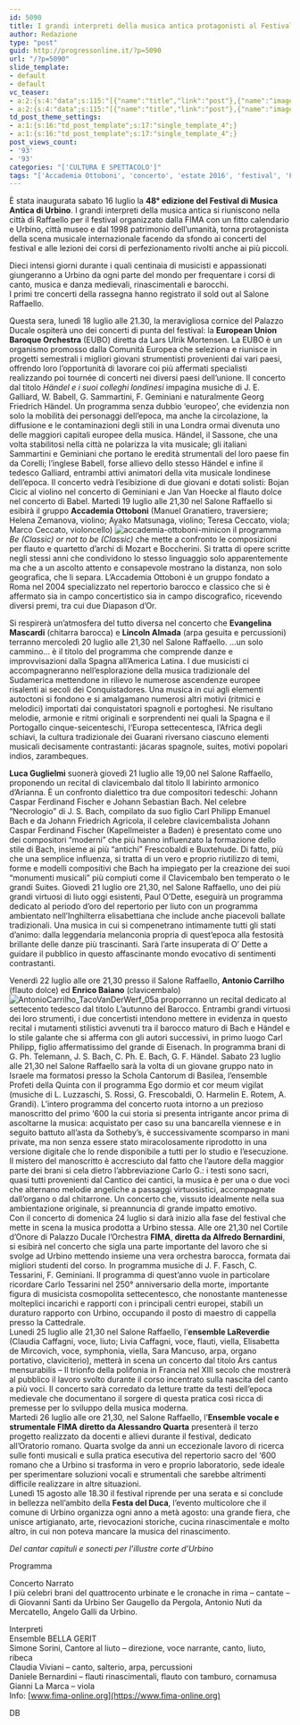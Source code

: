 ```yaml
---
id: 5090
title: I grandi interpreti della musica antica protagonisti al Festival di Urbino
author: Redazione
type: "post"
guid: http://progressonline.it/?p=5090
url: "/?p=5090"
slide_template:
- default
- default
vc_teaser:
- a:2:{s:4:"data";s:115:"[{"name":"title","link":"post"},{"name":"image","image":"featured","link":"none"},{"name":"text","mode":"excerpt"}]";s:7:"bgcolor";s:0:"";}
- a:2:{s:4:"data";s:115:"[{"name":"title","link":"post"},{"name":"image","image":"featured","link":"none"},{"name":"text","mode":"excerpt"}]";s:7:"bgcolor";s:0:"";}
td_post_theme_settings:
- a:1:{s:16:"td_post_template";s:17:"single_template_4";}
- a:1:{s:16:"td_post_template";s:17:"single_template_4";}
post_views_count:
- '93'
- '93'
categories: "['CULTURA E SPETTACOLO']"
tags: "['Accademia Ottoboni', 'concerto', 'estate 2016', 'festival', 'Festival di Musica Antica di Urbino', 'FIMA', 'musica antica', 'Urbino']"
---
```


È stata inaugurata sabato 16 luglio la **48° edizione del Festival di Musica Antica di Urbino**. I grandi interpreti della musica antica si riuniscono nella città di Raffaello per il festival organizzato dalla FIMA con un fitto calendario e Urbino, città museo e dal 1998 patrimonio dell’umanità, torna protagonista della scena musicale internazionale facendo da sfondo ai concerti del festival e alle lezioni dei corsi di perfezionamento rivolti anche ai più piccoli.

Dieci intensi giorni durante i quali centinaia di musicisti e appassionati giungeranno a Urbino da ogni parte del mondo per frequentare i corsi di canto, musica e danza medievali, rinascimentali e barocchi.  
I primi tre concerti della rassegna hanno registrato il sold out al Salone Raffaello.

Questa sera, lunedì 18 luglio alle 21.30, la meravigliosa cornice del Palazzo Ducale ospiterà uno dei concerti di punta del festival: la **European Union Baroque Orchestra** (EUBO) diretta da Lars Ulrik Mortensen. La EUBO è un organismo promosso dalla Comunità Europea che seleziona e riunisce in progetti semestrali i migliori giovani strumentisti provenienti dai vari paesi, offrendo loro l’opportunità di lavorare coi più affermati specialisti realizzando poi tournée di concerti nei diversi paesi dell’unione. Il concerto dal titolo *Händel e i suoi colleghi londinesi* impagina musiche di J. E. Galliard, W. Babell, G. Sammartini, F. Geminiani e naturalmente Georg Friedrich Händel. Un programma senza dubbio ‘europeo’, che evidenzia non solo la mobilità dei personaggi dell’epoca, ma anche la circolazione, la diffusione e le contaminazioni degli stili in una Londra ormai divenuta uno delle maggiori capitali europee della musica. Händel, il Sassone, che una volta stabilitosi nella città ne polarizza la vita musicale; gli italiani Sammartini e Geminiani che portano le eredità strumentali del loro paese fin da Corelli; l’inglese Babell, forse allievo dello stesso Händel e infine il tedesco Galliard, entrambi attivi animatori della vita musicale londinese dell’epoca. Il concerto vedrà l’esibizione di due giovani e dotati solisti: Bojan Cicic al violino nel concerto di Geminiani e Jan Van Hoecke al flauto dolce nel concerto di Babel. Martedì 19 luglio alle 21,30 nel Salone Raffaello si esibirà il gruppo **Accademia Ottoboni** (Manuel Granatiero, traversiere; Helena Zemanova, violino; Ayako Matsunaga, violino; Teresa Ceccato, viola; Marco Ceccato, violoncello) ![accademia-ottoboni-mini](https://progressonline.it/wp-content/uploads/2016/07/accademia-ottoboni-mini-300x204.jpg)con il programma *Be (Classic) or not to be (Classic)* che mette a confronto le composizioni per flauto e quartetto d’archi di Mozart e Boccherini. Si tratta di opere scritte negli stessi anni che condividono lo stesso linguaggio solo apparentemente ma che a un ascolto attento e consapevole mostrano la distanza, non solo geografica, che li separa. L’Accademia Ottoboni è un gruppo fondato a Roma nel 2004 specializzato nel repertorio barocco e classico che si è affermato sia in campo concertistico sia in campo discografico, ricevendo diversi premi, tra cui due Diapason d’Or.

Si respirerà un’atmosfera del tutto diversa nel concerto che **Evangelina Mascardi** (chitarra barocca) e **Lincoln Almada** (arpa gesuita e percussioni) terranno mercoledì 20 luglio alle 21,30 nel Salone Raffaello. …un solo cammino… è il titolo del programma che comprende danze e improvvisazioni dalla Spagna all’America Latina. I due musicisti ci accompagneranno nell’esplorazione della musica tradizionale del Sudamerica mettendone in rilievo le numerose ascendenze europee risalenti ai secoli dei Conquistadores. Una musica in cui agli elementi autoctoni si fondono e si amalgamano numerosi altri motivi (ritmici e melodici) importati dai conquistatori spagnoli e portoghesi. Ne risultano melodie, armonie e ritmi originali e sorprendenti nei quali la Spagna e il Portogallo cinque-seicenteschi, l’Europa settecentesca, l’Africa degli schiavi, la cultura tradizionale dei Guaranì riversano ciascuno elementi musicali decisamente contrastanti: jácaras spagnole, suites, motivi popolari indios, zarambeques.

**Luca Guglielmi** suonerà giovedì 21 luglio alle 19,00 nel Salone Raffaello, proponendo un recital di clavicembalo dal titolo Il labirinto armonico d’Arianna. È un confronto dialettico tra due compositori tedeschi: Johann Caspar Ferdinand Fischer e Johann Sebastian Bach. Nel celebre “Necrologio” di J. S. Bach, compilato da suo figlio Carl Philipp Emanuel Bach e da Johann Friedrich Agricola, il celebre clavicembalista Johann Caspar Ferdinand Fischer (Kapellmeister a Baden) è presentato come uno dei compositori “moderni” che più hanno influenzato la formazione dello stile di Bach, insieme ai più “antichi” Frescobaldi e Buxtehude. Di fatto, più che una semplice influenza, si tratta di un vero e proprio riutilizzo di temi, forme e modelli compositivi che Bach ha impiegato per la creazione dei suoi “monumenti musicali” più compiuti come il Clavicembalo ben temperato o le grandi Suites. Giovedì 21 luglio ore 21,30, nel Salone Raffaello, uno dei più grandi virtuosi di liuto oggi esistenti, Paul O’Dette, eseguirà un programma dedicato al periodo d’oro del repertorio per liuto con un programma ambientato nell’Inghilterra elisabettiana che include anche piacevoli ballate tradizionali. Una musica in cui si compenetrano intimamente tutti gli stati d’animo: dalla leggendaria melanconia propria di quest’epoca alla festosità brillante delle danze più trascinanti. Sarà l’arte insuperata di O’ Dette a guidare il pubblico in questo affascinante mondo evocativo di sentimenti contrastanti.

Venerdì 22 luglio alle ore 21,30 presso il Salone Raffaello, **Antonio Carrilho** (flauto dolce) ed **Enrico Baiano** (clavicembalo)![AntonioCarrilho_TacoVanDerWerf_05a](https://progressonline.it/wp-content/uploads/2016/07/AntonioCarrilho_TacoVanDerWerf_05a-300x200.jpg) proporranno un recital dedicato al settecento tedesco dal titolo L’autunno del Barocco. Entrambi grandi virtuosi dei loro strumenti, i due concertisti intendono mettere in evidenza in questo recital i mutamenti stilistici avvenuti tra il barocco maturo di Bach e Händel e lo stile galante che si afferma con gli autori successivi, in primo luogo Carl Philipp, figlio affermatissimo del grande di Eisenach. In programma brani di G. Ph. Telemann, J. S. Bach, C. Ph. E. Bach, G. F. Händel. Sabato 23 luglio alle 21,30 nel Salone Raffaello sarà la volta di un giovane gruppo nato in Israele ma formatosi presso la Schola Cantorum di Basilea, l’ensemble Profeti della Quinta con il programma Ego dormio et cor meum vigilat (musiche di L. Luzzaschi, S. Rossi, G. Frescobaldi, O. Harmelin E. Rotem, A. Grandi). L’intero programma del concerto ruota intorno a un prezioso manoscritto del primo ‘600 la cui storia si presenta intrigante ancor prima di ascoltarne la musica: acquistato per caso su una bancarella viennese e in seguito battuto all’asta da Sotheby’s, è successivamente scomparso in mani private, ma non senza essere stato miracolosamente riprodotto in una versione digitale che lo rende disponibile a tutti per lo studio e l’esecuzione. Il mistero del manoscritto è accresciuto dal fatto che l’autore della maggior parte dei brani si cela dietro l’abbreviazione Carlo G.: i testi sono sacri, quasi tutti provenienti dal Cantico dei cantici, la musica è per una o due voci che alternano melodie angeliche a passaggi virtuosistici, accompagnate dall’organo o dal chitarrone. Un concerto che, vissuto idealmente nella sua ambientazione originale, si preannuncia di grande impatto emotivo.  
Con il concerto di domenica 24 luglio si darà inizio alla fase del festival che mette in scena la musica prodotta a Urbino stessa. Alle ore 21,30 nel Cortile d’Onore di Palazzo Ducale l’Orchestra **FIMA**, **diretta da Alfredo Bernardini**, si esibirà nel concerto che sigla una parte importante del lavoro che si svolge ad Urbino mettendo insieme una vera orchestra barocca, formata dai migliori studenti del corso. In programma musiche di J. F. Fasch, C. Tessarini, F. Geminiani. Il programma di quest’anno vuole in particolare ricordare Carlo Tessarini nel 250° anniversario della morte, importante figura di musicista cosmopolita settecentesco, che nonostante mantenesse molteplici incarichi e rapporti con i principali centri europei, stabilì un duraturo rapporto con Urbino, occupando il posto di maestro di cappella presso la Cattedrale.  
Lunedi 25 luglio alle 21,30 nel Salone Raffaello, l’**ensemble LaReverdie** (Claudia Caffagni, voce, liuto; Livia Caffagni, voce, flauti, viella, Elisabetta de Mircovich, voce, symphonia, viella, Sara Mancuso, arpa, organo portativo, claviciterio), metterà in scena un concerto dal titolo Ars cantus mensurabilis – Il trionfo della polifonia in Francia nel XIII secolo che mostrerà al pubblico il lavoro svolto durante il corso incentrato sulla nascita del canto a più voci. Il concerto sarà corredato da letture tratte da testi dell’epoca medievale che documentano il sorgere di questa pratica così ricca di premesse per lo sviluppo della musica moderna.  
Martedi 26 luglio alle ore 21,30, nel Salone Raffaello, l’**Ensemble vocale e strumentale FIMA** **diretto da Alessandro Quarta** presenterà il terzo progetto realizzato da docenti e allievi durante il festival, dedicato all’Oratorio romano. Quarta svolge da anni un eccezionale lavoro di ricerca sulle fonti musicali e sulla pratica esecutiva del repertorio sacro del ‘600 romano che a Urbino si trasforma in vero e proprio laboratorio, sede ideale per sperimentare soluzioni vocali e strumentali che sarebbe altrimenti difficile realizzare in altre situazioni.  
Lunedì 15 agosto alle 18.30 il festival riprende per una serata e si conclude in bellezza nell’ambito della **Festa del Duca**, l’evento multicolore che il comune di Urbino organizza ogni anno a metà agosto: una grande fiera, che unisce artigianato, arte, rievocazioni storiche, cucina rinascimentale e molto altro, in cui non poteva mancare la musica del rinascimento.

*Del cantar capituli e sonecti per l’illustre corte d’Urbino*

Programma

Concerto Narrato  
I più celebri brani del quattrocento urbinate e le cronache in rima – cantate – di Giovanni Santi da Urbino Ser Gaugello da Pergola, Antonio Nuti da Mercatello, Angelo Galli da Urbino.

Interpreti  
Ensemble BELLA GERIT  
Simone Sorini, Cantore al liuto – direzione, voce narrante, canto, liuto, ribeca  
Claudia Viviani – canto, salterio, arpa, percussioni  
Daniele Bernardini – flauti rinascimentali, flauto con tamburo, cornamusa  
Gianni La Marca – viola  
Info: [www.fima-online.org](https://www.fima-online.org)

DB